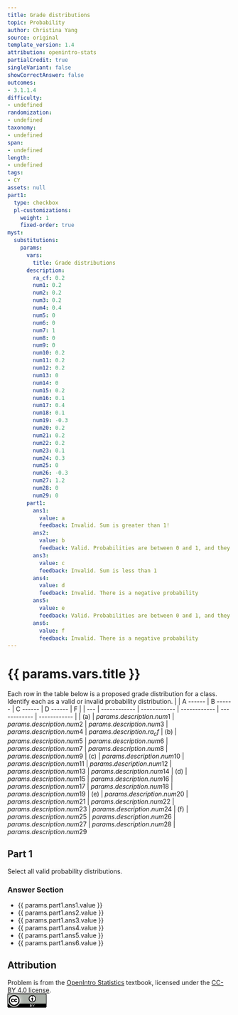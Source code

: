 ```yaml
---
title: Grade distributions
topic: Probability
author: Christina Yang
source: original
template_version: 1.4
attribution: openintro-stats
partialCredit: true
singleVariant: false
showCorrectAnswer: false
outcomes:
- 3.1.1.4
difficulty:
- undefined
randomization:
- undefined
taxonomy:
- undefined
span:
- undefined
length:
- undefined
tags:
- CY
assets: null
part1:
  type: checkbox
  pl-customizations:
    weight: 1
    fixed-order: true
myst:
  substitutions:
    params:
      vars:
        title: Grade distributions
      description:
        ra_cf: 0.2
        num1: 0.2
        num2: 0.2
        num3: 0.2
        num4: 0.4
        num5: 0
        num6: 0
        num7: 1
        num8: 0
        num9: 0
        num10: 0.2
        num11: 0.2
        num12: 0.2
        num13: 0
        num14: 0
        num15: 0.2
        num16: 0.1
        num17: 0.4
        num18: 0.1
        num19: -0.3
        num20: 0.2
        num21: 0.2
        num22: 0.2
        num23: 0.1
        num24: 0.3
        num25: 0
        num26: -0.3
        num27: 1.2
        num28: 0
        num29: 0
      part1:
        ans1:
          value: a
          feedback: Invalid. Sum is greater than 1!
        ans2:
          value: b
          feedback: Valid. Probabilities are between 0 and 1, and they sum to 1
        ans3:
          value: c
          feedback: Invalid. Sum is less than 1
        ans4:
          value: d
          feedback: Invalid. There is a negative probability
        ans5:
          value: e
          feedback: Valid. Probabilities are between 0 and 1, and they sum to 1
        ans6:
          value: f
          feedback: Invalid. There is a negative probability
---
```

# {{ params.vars.title }}
Each row in the table below is a proposed grade distribution for a class. Identify each as a valid or invalid probability distribution.
|  |  A ------   |  B ------  |  C ------  |  D ------  |  F |
| --- | ------------ | ------------ | ------------ | ------------ | ------------ |
| (a) | ${{ params.description.num1 }}$   | ${{ params.description.num2 }}$   | ${{ params.description.num3 }}$   | ${{ params.description.num4 }}$   | ${{ params.description.ra_cf }}$
| (b) | ${{ params.description.num5 }}$     | ${{ params.description.num6 }}$     | ${{ params.description.num7 }}$     | ${{ params.description.num8 }}$     | ${{ params.description.num9 }}$
| (c) | ${{ params.description.num10 }}$   | ${{ params.description.num11 }}$   | ${{ params.description.num12 }}$   | ${{ params.description.num13 }}$     | ${{ params.description.num14 }}$
| (d) | ${{ params.description.num15 }}$   | ${{ params.description.num16 }}$   | ${{ params.description.num17 }}$   | ${{ params.description.num18 }}$   | ${{ params.description.num19 }}$
| (e) | ${{ params.description.num20 }}$   | ${{ params.description.num21 }}$   | ${{ params.description.num22 }}$   | ${{ params.description.num23 }}$   | ${{ params.description.num24 }}$
| (f) | ${{ params.description.num25 }}$     | ${{ params.description.num26 }}$  | ${{ params.description.num27 }}$   | ${{ params.description.num28 }}$     | ${{ params.description.num29 }}$

## Part 1

Select all valid probability distributions.

### Answer Section

- {{ params.part1.ans1.value }}
- {{ params.part1.ans2.value }}
- {{ params.part1.ans3.value }}
- {{ params.part1.ans4.value }}
- {{ params.part1.ans5.value }}
- {{ params.part1.ans6.value }}

## Attribution

Problem is from the [OpenIntro Statistics](https://openintro.org/book/os/) textbook, licensed under the [CC-BY 4.0 license](https://creativecommons.org/licenses/by/4.0/).<br>![Image representing the Creative Commons 4.0 BY license.](https://raw.githubusercontent.com/firasm/bits/master/by.png)